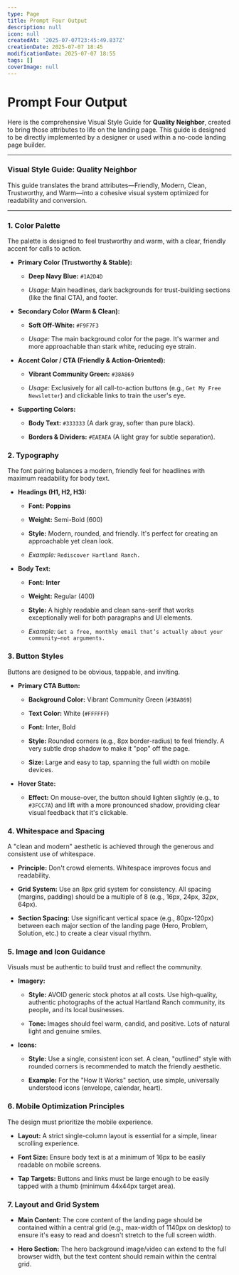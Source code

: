```yaml
---
type: Page
title: Prompt Four Output
description: null
icon: null
createdAt: '2025-07-07T23:45:49.837Z'
creationDate: 2025-07-07 18:45
modificationDate: 2025-07-07 18:55
tags: []
coverImage: null
---
```


# Prompt Four Output

Here is the comprehensive Visual Style Guide for **Quality Neighbor**, created to bring those attributes to life on the landing page. This guide is designed to be directly implemented by a designer or used within a no-code landing page builder.

---

### **Visual Style Guide: Quality Neighbor**

This guide translates the brand attributes—Friendly, Modern, Clean, Trustworthy, and Warm—into a cohesive visual system optimized for readability and conversion.

---

### **1. Color Palette**

The palette is designed to feel trustworthy and warm, with a clear, friendly accent for calls to action.

- **Primary Color (Trustworthy & Stable):**

    - **Deep Navy Blue:** `#1A2D4D`

    - *Usage:* Main headlines, dark backgrounds for trust-building sections (like the final CTA), and footer.

- **Secondary Color (Warm & Clean):**

    - **Soft Off-White:** `#F9F7F3`

    - *Usage:* The main background color for the page. It's warmer and more approachable than stark white, reducing eye strain.

- **Accent Color / CTA (Friendly & Action-Oriented):**

    - **Vibrant Community Green:** `#38A869`

    - *Usage:* Exclusively for all call-to-action buttons (e.g., `Get My Free Newsletter`) and clickable links to train the user's eye.

- **Supporting Colors:**

    - **Body Text:** `#333333` (A dark gray, softer than pure black).

    - **Borders & Dividers:** `#EAEAEA` (A light gray for subtle separation).

### **2. Typography**

The font pairing balances a modern, friendly feel for headlines with maximum readability for body text.

- **Headings (H1, H2, H3):**

    - **Font:** **Poppins**

    - **Weight:** Semi-Bold (600)

    - **Style:** Modern, rounded, and friendly. It's perfect for creating an approachable yet clean look.

    - *Example:* `Rediscover Hartland Ranch.`

- **Body Text:**

    - **Font:** **Inter**

    - **Weight:** Regular (400)

    - **Style:** A highly readable and clean sans-serif that works exceptionally well for both paragraphs and UI elements.

    - *Example:* `Get a free, monthly email that’s actually about your community—not arguments.`

### **3. Button Styles**

Buttons are designed to be obvious, tappable, and inviting.

- **Primary CTA Button:**

    - **Background Color:** Vibrant Community Green (`#38A869`)

    - **Text Color:** White (`#FFFFFF`)

    - **Font:** Inter, Bold

    - **Style:** Rounded corners (e.g., 8px border-radius) to feel friendly. A very subtle drop shadow to make it "pop" off the page.

    - **Size:** Large and easy to tap, spanning the full width on mobile devices.

- **Hover State:**

    - **Effect:** On mouse-over, the button should lighten slightly (e.g., to `#3FCC7A`) and lift with a more pronounced shadow, providing clear visual feedback that it's clickable.

### **4. Whitespace and Spacing**

A "clean and modern" aesthetic is achieved through the generous and consistent use of whitespace.

- **Principle:** Don't crowd elements. Whitespace improves focus and readability.

- **Grid System:** Use an 8px grid system for consistency. All spacing (margins, padding) should be a multiple of 8 (e.g., 16px, 24px, 32px, 64px).

- **Section Spacing:** Use significant vertical space (e.g., 80px-120px) between each major section of the landing page (Hero, Problem, Solution, etc.) to create a clear visual rhythm.

### **5. Image and Icon Guidance**

Visuals must be authentic to build trust and reflect the community.

- **Imagery:**

    - **Style:** AVOID generic stock photos at all costs. Use high-quality, authentic photographs of the actual Hartland Ranch community, its people, and its local businesses.

    - **Tone:** Images should feel warm, candid, and positive. Lots of natural light and genuine smiles.

- **Icons:**

    - **Style:** Use a single, consistent icon set. A clean, "outlined" style with rounded corners is recommended to match the friendly aesthetic.

    - **Example:** For the "How It Works" section, use simple, universally understood icons (envelope, calendar, heart).

### **6. Mobile Optimization Principles**

The design must prioritize the mobile experience.

- **Layout:** A strict single-column layout is essential for a simple, linear scrolling experience.

- **Font Size:** Ensure body text is at a minimum of 16px to be easily readable on mobile screens.

- **Tap Targets:** Buttons and links must be large enough to be easily tapped with a thumb (minimum 44x44px target area).

### **7. Layout and Grid System**

- **Main Content:** The core content of the landing page should be contained within a central grid (e.g., max-width of 1140px on desktop) to ensure it's easy to read and doesn't stretch to the full screen width.

- **Hero Section:** The hero background image/video can extend to the full browser width, but the text content should remain within the central grid.

